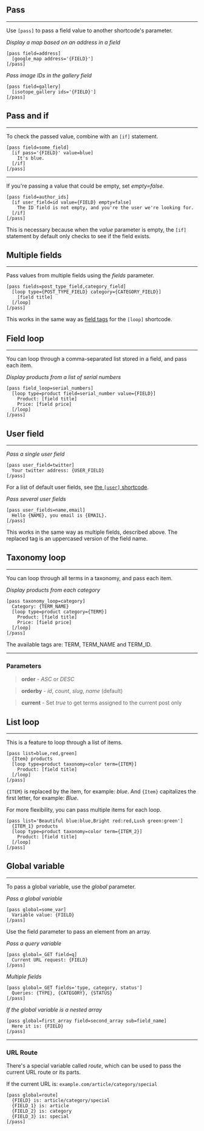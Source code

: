 
## Pass
---

Use `[pass]` to pass a field value to another shortcode's parameter.

*Display a map based on an address in a field*

~~~
[pass field=address]
  [google_map address='{FIELD}']
[/pass]
~~~

*Pass image IDs in the gallery field*

~~~
[pass field=gallery]
  [isotope_gallery ids='{FIELD}']
[/pass]
~~~


## Pass and if
---

To check the passed value, combine with an `[if]` statement.

~~~
[pass field=some_field]
  [if pass='{FIELD}' value=blue]
    It's blue.
  [/if]
[/pass]
~~~

---

If you're passing a value that could be empty, set *empty=false*.

~~~
[pass field=author_ids]
  [if user_field=id value={FIELD} empty=false]
    The ID field is not empty, and you're the user we're looking for.
  [/if]
[/pass]
~~~

This is necessary because when the *value* parameter is empty, the `[if]` statement by default only checks to see if the field exists.

## Multiple fields
---

Pass values from multiple fields using the *fields* parameter.

~~~
[pass fields=post_type_field,category_field]
  [loop type={POST_TYPE_FIELD} category={CATEGORY_FIELD}]
    [field title]
  [/loop]
[/pass]
~~~

This works in the same way as [field tags](options-general.php?page=ccs_reference&tab=loop#field-tags) for the `[loop]` shortcode.

## Field loop
---

You can loop through a comma-separated list stored in a field, and pass each item.

*Display products from a list of serial numbers*

~~~
[pass field_loop=serial_numbers]
  [loop type=product field=serial_number value={FIELD}]
    Product: [field title]
    Price: [field price]
  [/loop]
[/pass]
~~~

## User field
---

*Pass a single user field*

~~~
[pass user_field=twitter]
  Your twitter address: {USER_FIELD}
[/pass]
~~~

For a list of default user fields, see [the `[user]` shortcode](options-general.php?page=ccs_reference&tab=user).

*Pass several user fields*

~~~
[pass user_fields=name,email]
  Hello {NAME}, you email is {EMAIL}.
[/pass]
~~~

This works in the same way as multiple fields, described above. The replaced tag is an uppercased version of the field name.


## Taxonomy loop
---

You can loop through all terms in a taxonomy, and pass each item.

*Display products from each category*

~~~
[pass taxonomy_loop=category]
  Category: {TERM_NAME}
  [loop type=product category={TERM}]
    Product: [field title]
    Price: [field price]
  [/loop]
[/pass]
~~~

The available tags are: TERM, TERM_NAME and TERM_ID.

---

### Parameters

> **order** - *ASC* or *DESC*

> **orderby** - *id*, *count*, *slug*, *name* (default)

> **current** - Set *true* to get terms assigned to the current post only

## List loop

---

This is a feature to loop through a list of items.

~~~
[pass list=blue,red,green]
  {Item} products
  [loop type=product taxonomy=color term={ITEM}]
    Product: [field title]
  [/loop]
[/pass]
~~~

`{ITEM}` is replaced by the item, for example: *blue*. And `{Item}` capitalizes the first letter, for example: *Blue*.

For more flexibility, you can pass multiple items for each loop.

~~~
[pass list='Beautiful blue:blue,Bright red:red,Lush green:green']
  {ITEM_1} products
  [loop type=product taxonomy=color term={ITEM_2}]
    Product: [field title]
  [/loop]
[/pass]
~~~

## Global variable
---

To pass a global variable, use the *global* parameter.

*Pass a global variable*

~~~
[pass global=some_var]
  Variable value: {FIELD}
[/pass]
~~~

Use the field parameter to pass an element from an array.

*Pass a query variable*

~~~
[pass global=_GET field=q]
  Current URL request: {FIELD}
[/pass]
~~~

*Multiple fields*

~~~
[pass global=_GET fields='type, category, status']
  Queries: {TYPE}, {CATEGORY}, {STATUS}
[/pass]
~~~

*If the global variable is a nested array*

~~~
[pass global=first_array field=second_array sub=field_name]
  Here it is: {FIELD}
[/pass]
~~~

---

### URL Route

There's a special variable called *route*, which can be used to pass the current URL route or its parts.

If the current URL is: `example.com/article/category/special`

~~~
[pass global=route]
  {FIELD} is: article/category/special
  {FIELD_1} is: article
  {FIELD_2} is: category
  {FIELD_3} is: special
[/pass]
~~~
